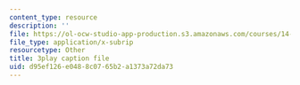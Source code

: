```yaml
---
content_type: resource
description: ''
file: https://ol-ocw-studio-app-production.s3.amazonaws.com/courses/14-772-development-economics-macroeconomics-spring-2013/d95ef126e0488c0765b2a1373a72da73_AW3a2ECNFlE.srt
file_type: application/x-subrip
resourcetype: Other
title: 3play caption file
uid: d95ef126-e048-8c07-65b2-a1373a72da73
---
```

